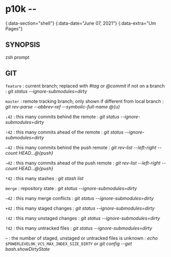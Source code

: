 # p10k --
{:data-section="shell"}
{:data-date="June 07, 2021"}
{:data-extra="Um Pages"}

## SYNOPSIS
zsh prompt

## GIT

`feature`
: current branch; replaced with *#tag* or *@commit* if not on a branch
: *git status --ignore-submodules=dirty*

`master`
: remote tracking branch; only shown if different from local branch
: *git rev-parse --abbrev-ref --symbolic-full-name @{u}*

`⇣42`
: this many commits behind the remote
: *git status --ignore-submodules=dirty*

`⇡42`
: this many commits ahead of the remote
: *git status --ignore-submodules=dirty*

`⇠42`
: this many commits behind the push remote
: *git rev-list --left-right --count HEAD...@{push}*

`⇢42`
: this many commits ahead of the push remote
: *git rev-list --left-right --count HEAD...@{push}*

`*42`
: this many stashes
: *git stash list*

`merge`
: repository state
: *git status --ignore-submodules=dirty*

`~42`
: this many merge conflicts
: *git status --ignore-submodules=dirty*

`+42`
: this many staged changes
: *git status --ignore-submodules=dirty*

`!42`
: this many unstaged changes
: *git status --ignore-submodules=dirty*

`?42`
: this many untracked files
: *git status --ignore-submodules=dirty*

`─`
: the number of staged, unstaged or untracked files is unknown
: *echo* `$POWERLEVEL9K_VCS_MAX_INDEX_SIZE_DIRTY` or *git config --get bash.showDirtyState*
